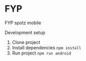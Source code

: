 # FYP
FYP spotz mobile

Development setup

1. Clone project
2. Install dependencies `npm install`
3. Run project `npm run android`
